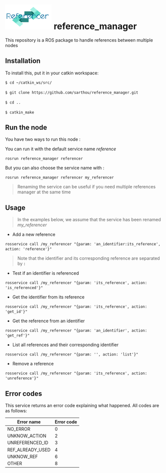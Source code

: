 # <img src="logo/referencer.png" width="150"> reference_manager
This repository is a ROS package to handle references between multiple nodes

## Installation

To install this, put it in your catkin workspace:

```
$ cd ~/catkin_ws/src/

$ git clone https://github.com/sarthou/reference_manager.git

$ cd ..

$ catkin_make
```

## Run the node

You have two ways to run this node :

You can run it with the default service name *reference*
```
rosrun reference_manager referencer
```

But you can also choose the service name with :
```
rosrun reference_manager referencer my_referencer
```

> Renaming the service can be useful if you need multiple references manager at the same time

## Usage

> In the examples below, we assume that the service has been renamed *my_referencer*

- Add a new reference
```
rosservice call /my_referencer "{param: 'an_identifier:its_reference', action: 'reference'}"
```

> Note that the identifier and its corresponding reference are separated by **:**

- Test if an identifier is referenced
```
rosservice call /my_referencer "{param: 'its_reference', action: 'is_referenced'}"
```

- Get the identifier from its reference
```
rosservice call /my_referencer "{param: 'its_reference', action: 'get_id'}"
```

- Get the reference from an identifier
```
rosservice call /my_referencer "{param: 'an_identifier', action: 'get_ref'}"
```

- List all references and their corresponding identifier
```
rosservice call /my_referencer "{param: '', action: 'list'}"
```

- Remove a reference
```
rosservice call /my_referencer "{param: 'its_reference', action: 'unreference'}"
```

## Error codes

This service returns an error code explaining what happened.
All codes are as follows:

Error name      | Error code
-------------   | -------------
NO_ERROR        | 0
UNKNOW_ACTION   | 2
UNREFERENCED_ID | 3
REF_ALREADY_USED| 4
UNKNOW_REF      | 6
OTHER           | 8
